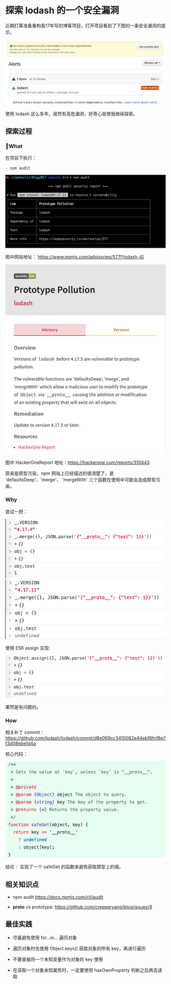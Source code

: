 # 探索 lodash 的一个安全漏洞

近期打算准备重构我17年写的博客项目，打开项目看到了下图的一条安全漏洞的提示。

![lodash-1](../../static/lodash-1.png)
![lodash-2](../../static/lodash-2.png)

使用 lodash 这么多年，居然有高危漏洞，好奇心驱使我继续探索。

## 探索过程

### What

在项目下执行：

```
- npm audit
```
![lodash-3](../../static/lodash-3.png)

图中网站地址： https://www.npmjs.com/advisories/577![lodash-4]


![lodash-4](../../static/lodash-4.png)

图中 HackerOneReport 地址：https://hackerone.com/reports/310443

原来是原型污染。npm 网站上已经描述的很清楚了，是  'defaultsDeep'、'merge'、 'mergeWith' 三个函数在使用中可能会造成原型污染。

### Why

尝试一把：

![lodash-5](../../static/lodash-5.png)
![lodash-6](../../static/lodash-6.png)

使用 ES6 assign 实现:

![lodash-7](../../static/lodash-7.png)

果然是有问题的。

### How

相关补丁 commit： https://github.com/lodash/lodash/commit/d8e069cc3410082e44eb18fcf8e7f3d08ebe1d4a

核心代码：

![lodash-8](../../static/lodash-8.png)

结论： 实现了一个 safeGet 的函数来避免获取原型上的值。

## 相关知识点

- npm audit https://docs.npmjs.com/cli/audit

- __proto__ vs prototype: https://github.com/creeperyang/blog/issues/9

## 最佳实践

- 尽量避免使用 for...in... 遍历对象

- 遍历对象时先使用 Object.keys() 获取对象的所有 key，再进行遍历

- 不要直接将一个未知变量作为对象的 key 使用

- 在读取一个对象未知属性时，一定要使用 hasOwnProperty 判断之后再去读取
